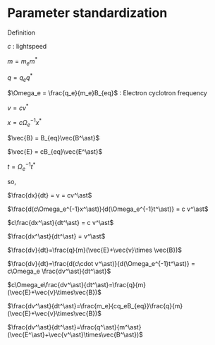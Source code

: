 # Parameter standardization

Definition

$c$ : lightspeed

$m = m_e m^\ast$

$q = q_e q^\ast$

$\Omega_e = \frac{q_e}{m_e}B_{eq}$ : Electron cyclotron frequency

$v = cv^\ast$

$x = c \Omega_e^{-1}x^\ast$

$\vec{B} = B_{eq}\vec{B^\ast}$

$\vec{E} = cB_{eq}\vec{E^\ast}$

$t = \Omega_e^{-1}t^\ast$

so,

$\frac{dx}{dt} = v = cv^\ast$

$\frac{d(c\Omega_e^{-1}x^\ast)}{d(\Omega_e^{-1}t^\ast)} = c v^\ast$

$c\frac{dx^\ast}{dt^\ast} = c v^\ast$

$\frac{dx^\ast}{dt^\ast} = v^\ast$

$\frac{dv}{dt}=\frac{q}{m}(\vec{E}+\vec{v}\times \vec{B})$

$\frac{dv}{dt}=\frac{d(c\cdot v^\ast)}{d(\Omega_e^{-1}t^\ast)} = c\Omega_e \frac{dv^\ast}{dt^\ast}$

$c\Omega_e\frac{dv^\ast}{dt^\ast}=\frac{q}{m}(\vec{E}+\vec{v}\times\vec{B})$


$\frac{dv^\ast}{dt^\ast}=\frac{m_e}{cq_eB_{eq}}\frac{q}{m}(\vec{E}+\vec{v}\times\vec{B})$

$\frac{dv^\ast}{dt^\ast}=\frac{q^\ast}{m^\ast}(\vec{E^\ast}+\vec{v^\ast}\times\vec{B^\ast})$